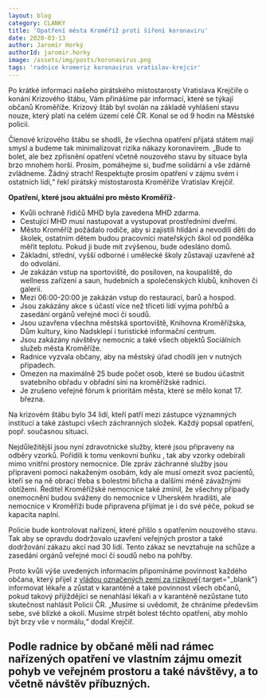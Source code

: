 ```yaml
---
layout: blog
category: CLANKY
title: 'Opatření města Kroměříž proti šíření koronaviru'
date: 2020-03-13
author: Jaromír Horký
authorId: jaromir.horky
image: /assets/img/posts/koronavirus.png
tags: 'radnice kromeriz koronavirus vratislav-krejcir'
---
```


Po krátké informaci našeho pirátského místostarosty Vratislava Krejčíře o konání Krizového štábu, Vám přinášíme pár informací, které se týkají občanů Kroměříže. Krizový štáb byl svolán na základě vyhlášení stavu nouze, který platí na celém území celé ČR. Konal se od 9 hodin na Městské policii.

Členové krizového štábu se shodli, že všechna opatření přijatá státem mají smysl a budeme tak minimalizovat rizika nákazy koronavirem. „Bude to bolet, ale bez zpřísnění opatření včetně nouzového stavu by situace byla brzo mnohem horší. Prosím, pomáhejme si, buďme solidární a vše zdárně zvládneme. Žádný strach! Respektujte prosím opatření v zájmu svém i ostatních lidí,“ řekl pirátský místostarosta Kroměříže Vratislav Krejčíř. 

**Opatření, které jsou aktuální pro město Kroměříž**-
* Kvůli ochraně řidičů MHD byla zavedena MHD zdarma.
*	Cestující MHD musí nastupovat a vystupovat prostředními dveřmi.
*	Město Kroměříž požádalo rodiče, aby si zajistili hlídání a nevodili děti do školek, ostatním dětem budou pracovníci mateřských škol od pondělka měřit teplotu. Pokud ji bude mít zvýšenou, bude odesláno domů.
*	Základní, střední, vyšší odborné i umělecké školy zůstavají uzavřené až do odvolání.
*	Je zakázán vstup na sportoviště, do posiloven, na koupaliště, do wellness zařízení a saun, hudebních a společenských klubů, knihoven či galerií.
*	Mezi 06:00-20:00 je zakázán vstup do restaurací, barů a hospod.
*	Jsou zakázány akce s účastí více než třiceti lidí vyjma pohřbů a zasedání orgánů veřejné moci či soudů.
*	Jsou uzavřena všechna městská sportoviště, Knihovna Kroměřížska, Dům kultury, kino Nadsklepí i turistické informační centrum. 
*	Jsou zakázány návštěvy nemocnic a také všech objektů Sociálních služeb města Kroměříže.
*	Radnice vyzvala občany, aby na městský úřad chodili jen v nutných případech.
*	Omezen na maximálně 25 bude počet osob, které se budou účastnit svatebního obřadu v obřadní síni na kroměřížské radnici.
*	Je zrušeno veřejné fórum k prioritám města, které se mělo konat 17. března.

Na krizovém štábu bylo 34 lidí, kteří patří mezi zástupce významných institucí a také zástupci všech záchranných složek. Každý popsal opatření, popř. současnou situaci.

Nejdůležitější jsou nyní zdravotnické služby, které jsou připraveny na odběry vzorků. Pořídili k tomu venkovní buňku , tak aby vzorky odebírali mimo vnitřní prostory nemocnice. Dle zpráv záchranné služby jsou připraveni pomoci nakaženým osobám, kdy ale musí omezit svoz pacientů, kteří se na ně obrací třeba s bolestmi břicha a dalšími méně závažnými obtížemi. 
Ředitel Kroměřížské nemocnice také zmínil, že všechny případy onemocnění budou sváženy do nemocnice v Uherském hradišti, ale nemocnice v Kroměříži bude připravena přijímat je i do své péče, pokud se kapacita naplní. 

Policie bude kontrolovat nařízení, které přišlo s opatřením nouzového stavu. Tak aby se opravdu dodržovalo uzavření veřejných prostor a také dodržování zákazu akcí nad 30 lidí. Tento zákaz se nevztahuje na schůze a zasedání orgánů veřejné moci či soudů nebo na pohřby.

Proto kvůli výše uvedených informacím připomínáme povinnost každého občana, který přijel z [vládou označených zemí za rizikové]( https://koronavirus.mzcr.cz/staty-sveta-s-vysokym-rizikem-prenosu-nakazy/){:target="_blank"} informovat lékaře a zůstat v karanténě a také povinnost všech občanů, pokud takový přijíždějící se nenahlásí lékaři a v karanténě nezůstane tuto skutečnost nahlásit Policii ČR. „Musíme si uvědomit, že chráníme především sebe, své blízké a okolí. Musíme strpět bolest těchto opatření, aby mohlo být brzy vše v normálu,“ dodal Krejčíř.

Podle radnice by občané měli nad rámec nařízených opatření ve vlastním zájmu omezit pohyb ve veřejném prostoru a také návštěvy, a to včetně návštěv příbuzných.
---

